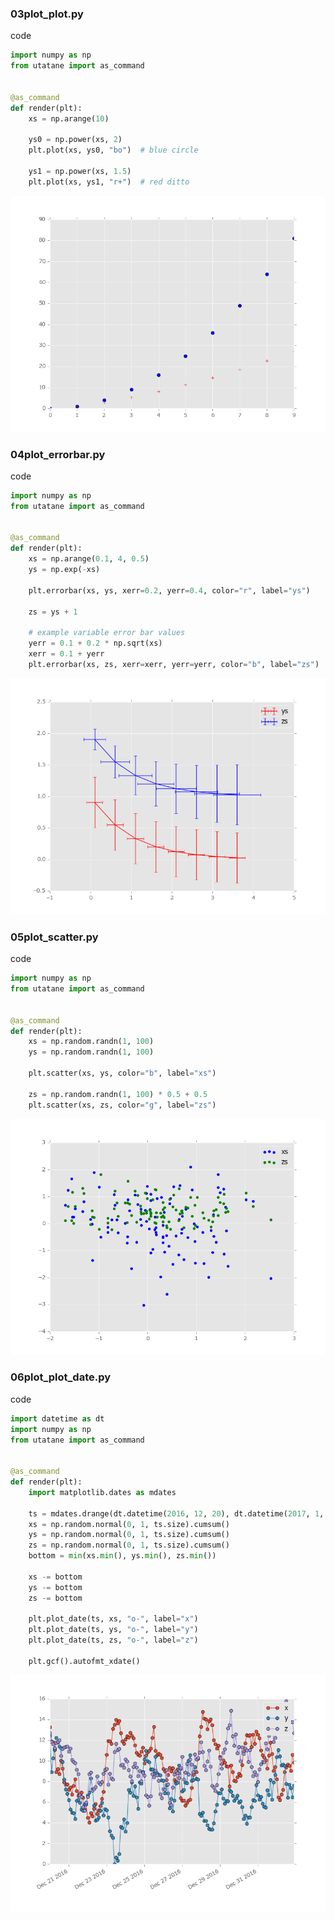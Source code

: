
### 03plot_plot.py

code

```python
import numpy as np
from utatane import as_command


@as_command
def render(plt):
    xs = np.arange(10)

    ys0 = np.power(xs, 2)
    plt.plot(xs, ys0, "bo")  # blue circle

    ys1 = np.power(xs, 1.5)
    plt.plot(xs, ys1, "r+")  # red ditto

```

![result](03plot_plot.png)


### 04plot_errorbar.py

code

```python
import numpy as np
from utatane import as_command


@as_command
def render(plt):
    xs = np.arange(0.1, 4, 0.5)
    ys = np.exp(-xs)

    plt.errorbar(xs, ys, xerr=0.2, yerr=0.4, color="r", label="ys")

    zs = ys + 1

    # example variable error bar values
    yerr = 0.1 + 0.2 * np.sqrt(xs)
    xerr = 0.1 + yerr
    plt.errorbar(xs, zs, xerr=xerr, yerr=yerr, color="b", label="zs")

```

![result](04plot_errorbar.png)


### 05plot_scatter.py

code

```python
import numpy as np
from utatane import as_command


@as_command
def render(plt):
    xs = np.random.randn(1, 100)
    ys = np.random.randn(1, 100)

    plt.scatter(xs, ys, color="b", label="xs")

    zs = np.random.randn(1, 100) * 0.5 + 0.5
    plt.scatter(xs, zs, color="g", label="zs")

```

![result](05plot_scatter.png)


### 06plot_plot_date.py

code

```python
import datetime as dt
import numpy as np
from utatane import as_command


@as_command
def render(plt):
    import matplotlib.dates as mdates

    ts = mdates.drange(dt.datetime(2016, 12, 20), dt.datetime(2017, 1, 2), dt.timedelta(hours=2))
    xs = np.random.normal(0, 1, ts.size).cumsum()
    ys = np.random.normal(0, 1, ts.size).cumsum()
    zs = np.random.normal(0, 1, ts.size).cumsum()
    bottom = min(xs.min(), ys.min(), zs.min())

    xs -= bottom
    ys -= bottom
    zs -= bottom

    plt.plot_date(ts, xs, "o-", label="x")
    plt.plot_date(ts, ys, "o-", label="y")
    plt.plot_date(ts, zs, "o-", label="z")

    plt.gcf().autofmt_xdate()

```

![result](06plot_plot_date.png)

